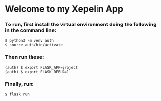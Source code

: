 # Welcome to my Xepelin App

### To run, first install the virtual environment doing the following in the command line:

```
$ python3 -m venv auth
$ source auth/bin/activate
```

### Then run these:  

```
(auth) $ export FLASK_APP=project
(auth) $ export FLASK_DEBUG=1
```

### Finally, run:

```
$ flask run
```
